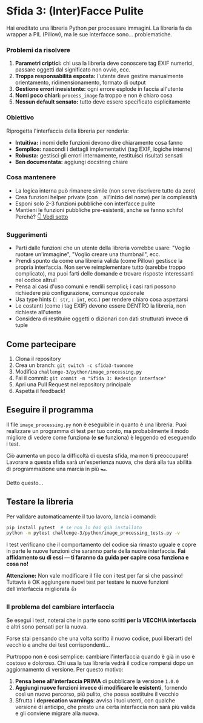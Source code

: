 # Sfida 3: (Inter)Facce Pulite

Hai ereditato una libreria Python per processare immagini. La libreria fa da wrapper a PIL (Pillow), ma le sue interfacce sono... problematiche.

### Problemi da risolvere

1. **Parametri criptici:** chi usa la libreria deve conoscere tag EXIF numerici, passare oggetti dal significato non ovvio, ecc.
2. **Troppa responsabilità esposta:** l'utente deve gestire manualmente orientamento, ridimensionamento, formato di output
3. **Gestione errori inesistente:** ogni errore esplode in faccia all'utente
4. **Nomi poco chiari:** `process_image` fa troppo e non è chiaro cosa
5. **Nessun default sensato:** tutto deve essere specificato esplicitamente

### Obiettivo

Riprogetta l'interfaccia della libreria per renderla:
- **Intuitiva:** i nomi delle funzioni devono dire chiaramente cosa fanno
- **Semplice:** nascondi i dettagli implementativi (tag EXIF, logiche interne)
- **Robusta:** gestisci gli errori internamente, restituisci risultati sensati
- **Ben documentata:** aggiungi docstring chiare

### Cosa mantenere

- La logica interna può rimanere simile (non serve riscrivere tutto da zero)
- Crea funzioni helper private (con `_` all'inizio del nome) per la complessità
- Esponi solo 2-3 funzioni pubbliche con interfacce pulite
- Mantieni le funzioni pubbliche pre-esistenti, anche se fanno schifo! Perché? [👇 Vedi sotto](#il-problema-del-cambiare-interfaccia)

### Suggerimenti

- Parti dalle funzioni che un utente della libreria vorrebbe usare: "Voglio ruotare un'immagine", "Voglio creare una thumbnail", ecc.
- Prendi spunto da come una libreria valida (come Pillow) gestisce la propria interfaccia. Non serve reimplementare tutto (sarebbe troppo complicato), ma puoi farti delle domande e trovare risposte interessanti nel codice altrui!
- Pensa ai casi d'uso comuni e rendili semplici; i casi rari possono richiedere più configurazione, comunque opzionale
- Usa type hints (`: str`, `: int`, ecc.) per rendere chiaro cosa aspettarsi
- Le costanti (come i tag EXIF) devono essere DENTRO la libreria, non richieste all'utente
- Considera di restituire oggetti o dizionari con dati strutturati invece di tuple

## Come partecipare

1. Clona il repository
2. Crea un branch: `git switch -c sfida3-tuonome`
3. Modifica `challenge-3/python/image_processing.py`
4. Fai il commit: `git commit -m "Sfida 3: Redesign interface"`
5. Apri una Pull Request nel repository principale
6. Aspetta il feedback!

## Eseguire il programma

Il file `image_processing.py` non è eseguibile in quanto è una libreria. Puoi realizzare un programma di test per tuo conto, ma probabilmente il modo migliore di vedere come funziona (e **se** funziona) è leggendo ed eseguendo i test.

Ciò aumenta un poco la difficoltà di questa sfida, ma non ti preoccupare! Lavorare a questa sfida sarà un'esperienza nuova, che darà alla tua abilità di programmazione una marcia in più 🏎️

Detto questo...

## Testare la libreria

Per validare automaticamente il tuo lavoro, lancia i comandi:

```bash
pip install pytest  # se non lo hai già installato
python -m pytest challenge-3/python/image_processing_tests.py -v
```

I test verificano che il comportamento del codice sia rimasto uguale e copre in parte le nuove funzioni che saranno parte della nuova interfaccia. **Fai affidamento su di essi — ti faranno da guida per capire cosa funziona e cosa no!**

**Attenzione:** Non vale modificare il file con i test per far sì che passino! Tuttavia è OK aggiungere nuovi test per testare le nuove funzioni dell'interfaccia migliorata 👍

### Il problema del cambiare interfaccia

Se esegui i test, noterai che in parte sono scritti **per la VECCHIA interfaccia** e altri sono pensati per la nuova.

Forse stai pensando che una volta scritto il nuovo codice, puoi liberarti del vecchio e anche dei test corrispondenti...

Purtroppo non è così semplice: cambiare l'interfaccia quando è già in uso è costoso e doloroso. Chi usa la tua libreria vedrà il codice rompersi dopo un aggiornamento di versione. Per questo motivo:

1. **Pensa bene all'interfaccia PRIMA** di pubblicare la versione `1.0.0`
2. **Aggiungi nuove funzioni invece di modificare le esistenti**, fornendo così un nuovo percorso, più pulito, che possa sostituire il vecchio
3. Sfrutta i **deprecation warnings**: avvisa i tuoi utenti, con qualche versione di anticipo, che presto una certa interfaccia non sarà più valida e gli conviene migrare alla nuova.

